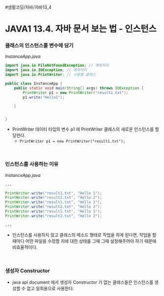 #생활코딩/자바/자바13_4
# JAVA1 13.4. 자바 문서 보는 법 - 인스턴스
### 클래스의 인스턴스를 변수에 담기
*InstanceApp.java*
```java
import java.io.FileNotFoundException; // 예외처리
import java.io.IOException; // 예외처리
import java.io.PrintWriter; // 사용할 클래스

public class InstanceApp {
    public static void main(String[] args) throws IOException {
        PrintWriter p1 = new PrintWriter("result1.txt");
        p1.write("Hello1");

    }


}
```
- PrintWriter 데이터 타입의 변수 p1 에 PrintWriter 클래스의 새로운 인스턴스를 할당한다.
	- `PrintWriter p1 = new PrintWriter("result1.txt");`

<br>

### 인스턴스를 사용하는 이유
*InstanceApp.java*
```java
...

PrintWriter.write("result1.txt", "Hello 1");
PrintWriter.write("result2.txt", "Hello 2");
PrintWriter.write("result1.txt", "Hello 1");
PrintWriter.write("result2.txt", "Hello 2");
PrintWriter.write("result1.txt", "Hello 1");
PrintWriter.write("result2.txt", "Hello 2");

...
```
- 인스턴스를 사용하지 않고 클래스의 메소드 형태로 작업을 하게 된다면, 작업을 할 때마다 어떤 파일을 수정할 지에 대한 상태를 그때 그때 설정해주어야 하기 때문에 비효율적이다.

<br>

### 생성자 Constructor
- java api document 에서 생성자 Constructor 가 없는 클래스들은 인스턴스를 생성할 수 없고 일회용으로 사용한다.

